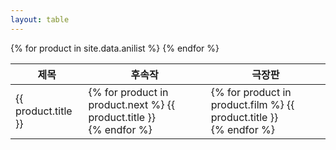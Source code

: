 ```yaml
---
layout: table
---
```


<table>
  <thead>
    <tr>
      <th>제목</th>
      <th>후속작</th>
      <th>극장판</th>
    </tr>
  </thead>
  <tbody id="aniList">
    {% for product in site.data.anilist %}
      <tr>
        <td class="title">{{ product.title }}</td>
        <td>
          {% for product in product.next %}
            {{ product.title }}<br>
          {% endfor %}
        </td>
        <td>
          {% for product in product.film %}
            {{ product.title }}<br>
          {% endfor %}
        </td>
      </tr>
    {% endfor %}
  </tbody>
</table>
